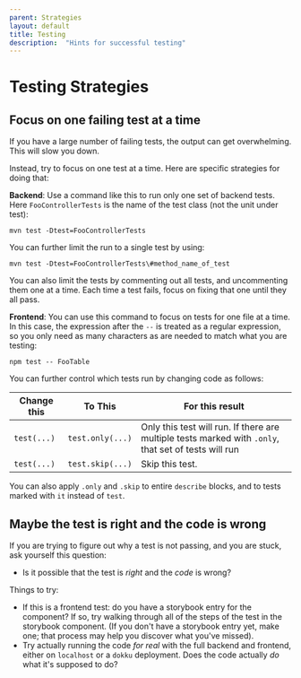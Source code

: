```yaml
---
parent: Strategies
layout: default
title: Testing
description:  "Hints for successful testing"
---
```


# Testing Strategies

## Focus on one failing test at a time

If you have a large number of failing tests, the output can get overwhelming. This will slow you down.

Instead, try to focus on one test at a time.  Here are specific strategies for doing that:

**Backend**: Use a command like this to run only one set of backend tests.  Here `FooControllerTests` is the name of the test class (not the unit under test):

```
mvn test -Dtest=FooControllerTests
```

You can further limit the run to a single test by using:

```
mvn test -Dtest=FooControllerTests\#method_name_of_test
```

You can also limit the tests by commenting out all tests, and uncommenting them one at a time.  Each time a test fails, focus on fixing that one until they all pass.

**Frontend**: You can use this command to focus on tests for one file at a time. In this case, the expression after the `--` is treated as a regular expression, so you only need as many characters as are needed to match what you are testing:

```
npm test -- FooTable
```

You can further control which tests run by changing code as follows:

| Change this | To This | For this result |
|-|-|-|
| `test(...)` | `test.only(...)` | Only this test will run. If there are multiple tests marked with `.only`, that set of tests will run |
| `test(...)` | `test.skip(...)` | Skip this test. |


You can also apply `.only` and `.skip` to entire `describe` blocks, and to tests marked with `it` instead of `test`.

## Maybe the test is right and the code is wrong

If you are trying to figure out why a test is not passing, and you are stuck, ask yourself this question:

* Is it possible that the test is *right* and the *code* is wrong?

Things to try:
* If this is a frontend test: do you have a storybook entry for the component? If so, try walking through all of the steps of the test in the storybook component. (If you don't have a storybook entry yet, make one; that process may help you discover what you've missed).
* Try actually running the code *for real* with the full backend and frontend, either on `localhost` or a `dokku` deployment.  Does the code actually *do* what it's supposed to do? 
